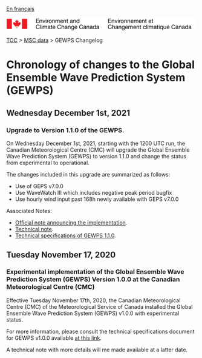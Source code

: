 [En français](changelog_gewps_fr.md)

![ECCC logo](../../img_eccc-logo.png)

[TOC](../../readme_en.md) > [MSC data](../readme_en.md) > GEWPS Changelog

# Chronology of changes to the Global Ensemble Wave Prediction System (GEWPS)

## Wednesday December 1st, 2021

### Upgrade to Version 1.1.0 of the GEWPS.

On Wednesday December 1st, 2021, starting with the 1200 UTC run, the Canadian Meteorological Centre (CMC) will upgrade the Global Ensemble Wave Prediction System (GEWPS) to version 1.1.0 and change the status from experimental to operational.

The changes included in this upgrade are summarized as follows:

* Use of GEPS v7.0.0
* Use WaveWatch III which includes negative peak period bugfix
* Use hourly wind input past 168h newly available with GEPS v7.0.0

Associated Notes:

* [Official note announcing the implementation](http://dd.weather.gc.ca/doc/genots/2021/11/26/NOCN03_CWAO_262118___50159).
* [Technical note](https://collaboration.cmc.ec.gc.ca/cmc/cmoi/product_guide/docs/tech_notes/technote_gewps-110_e.pdf).
* [Technical specifications of GEWPS 1.1.0](https://collaboration.cmc.ec.gc.ca/cmc/cmoi/product_guide/docs/tech_specifications/tech_specifications_GEWPS_1.1.0_e.pdf).

## Tuesday November 17, 2020

### Experimental implementation of the Global Ensemble Wave Prediction System (GEWPS) Version 1.0.0 at the Canadian Meteorological Centre (CMC)

Effective Tuesday November 17th, 2020, the Canadian Meteorological Centre (CMC) of the Meteorological Service of Canada installed the Global Ensemble Wave Prediction System (GEWPS) v1.0.0 with experimental status.

For more information, please consult the technical specifications document for GEWPS v1.0.0 available [at this link](https://collaboration.cmc.ec.gc.ca/cmc/CMOI/product_guide/docs/tech_specifications/tech_specifications_GEWPS_1.0.0_e.pdf).

A technical note with more details will me made available at a latter date.
